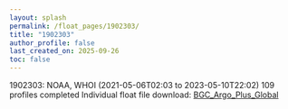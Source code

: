 ```yaml
---
layout: splash
permalink: /float_pages/1902303/
title: "1902303"
author_profile: false
last_created_on: 2025-09-26
toc: false
---
```

 
1902303: NOAA, WHOI (2021-05-06T02:03 to 2023-05-10T22:02)
109 profiles completed
Individual float file download: [BGC_Argo_Plus_Global](https://ftp.soest.hawaii.edu/bgc_argo_plus/Individual_Floats/outliers_removed/1902303_Sprof_processed.nc)
